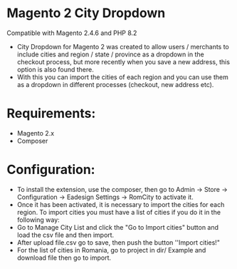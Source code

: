 # Magento 2 City Dropdown
Compatible with Magento 2.4.6 and PHP 8.2

- City Dropdown for Magento 2 was created to allow users / merchants to include cities and region / state / province as a dropdown in the checkout process, but more recently when you save a new address, this option is also found there.
- With this you can import the cities of each region and you can use them as a dropdown in different processes (checkout, new address etc).


# Requirements:

- Magento 2.x
- Composer

# Configuration:

- To install the extension, use the composer, then go to Admin → Store → Configuration → Eadesign Settings → RomCity to activate it.
- Once it has been activated, it is necessary to import the cities for each region. To import cities you must have a list of cities if you do it in the following way:
- Go to Manage City List and click the "Go to Import cities" button and load the csv file and then import.
- After upload file.csv go to save, then push the button ''Import cities!"
- For the list of cities in Romania, go to project in dir/ Example and download file then go to import.
